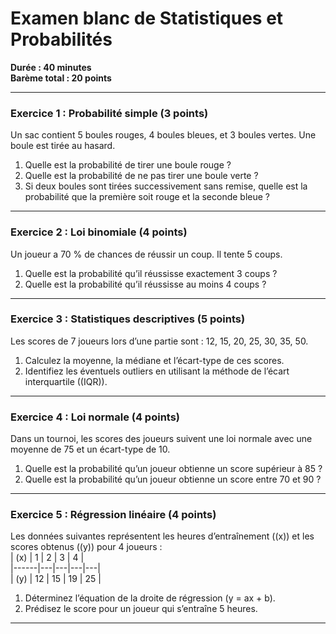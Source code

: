 # **Examen blanc de Statistiques et Probabilités**

**Durée : 40 minutes**  
**Barème total : 20 points**

---

### **Exercice 1 : Probabilité simple (3 points)**  
Un sac contient 5 boules rouges, 4 boules bleues, et 3 boules vertes. Une boule est tirée au hasard.

1. Quelle est la probabilité de tirer une boule rouge ?  
2. Quelle est la probabilité de ne pas tirer une boule verte ?  
3. Si deux boules sont tirées successivement sans remise, quelle est la probabilité que la première soit rouge et la seconde bleue ?  

---

### **Exercice 2 : Loi binomiale (4 points)**  
Un joueur a 70 % de chances de réussir un coup. Il tente 5 coups.  

1. Quelle est la probabilité qu’il réussisse exactement 3 coups ?
2. Quelle est la probabilité qu’il réussisse au moins 4 coups ?  

---

### **Exercice 3 : Statistiques descriptives (5 points)**  
Les scores de 7 joueurs lors d’une partie sont : 12, 15, 20, 25, 30, 35, 50.  

1. Calculez la moyenne, la médiane et l’écart-type de ces scores.  
2. Identifiez les éventuels outliers en utilisant la méthode de l’écart interquartile (\(IQR\)).

---

### **Exercice 4 : Loi normale (4 points)**  
Dans un tournoi, les scores des joueurs suivent une loi normale avec une moyenne de 75 et un écart-type de 10.

1. Quelle est la probabilité qu’un joueur obtienne un score supérieur à 85 ?  
2. Quelle est la probabilité qu’un joueur obtienne un score entre 70 et 90 ?  

---

### **Exercice 5 : Régression linéaire (4 points)**  
Les données suivantes représentent les heures d’entraînement (\(x\)) et les scores obtenus (\(y\)) pour 4 joueurs :  
| \(x\) | 1 | 2 | 3 | 4 |  
|------|---|---|---|---|  
| \(y\) | 12 | 15 | 19 | 25 |  

1. Déterminez l’équation de la droite de régression \(y = ax + b\).  
2. Prédisez le score pour un joueur qui s’entraîne 5 heures.

---
